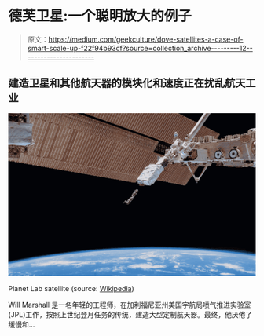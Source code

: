 # 德芙卫星:一个聪明放大的例子

> 原文：<https://medium.com/geekculture/dove-satellites-a-case-of-smart-scale-up-f22f94b93cf?source=collection_archive---------12----------------------->

## 建造卫星和其他航天器的模块化和速度正在扰乱航天工业

![](img/cefea03ba834f24d2f90f413746c70cc.png)

Planet Lab satellite (source: [Wikipedia](https://en.wikipedia.org/wiki/Planet_Labs#/media/File:Planet_Labs_satellite_launch_from_ISS.jpg))

Will Marshall 是一名年轻的工程师，在加利福尼亚州美国宇航局喷气推进实验室(JPL)工作，按照上世纪登月任务的传统，建造大型定制航天器。最终，他厌倦了缓慢和…